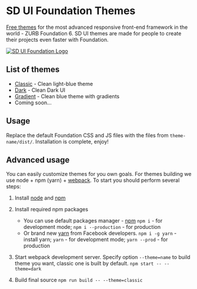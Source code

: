 # SD UI Foundation Themes

[Free themes](http://es-di.com/foundation/) for the most advanced responsive front-end framework in the world - ZURB Foundation 6. 
SD UI themes are made for people to create their projects even faster with Foundation.

[![SD UI Foundation Logo](http://es-di.com/wp-content/themes/sd-com/static/img/foundation/foundation-girl-github.png)](http://es-di.com/foundation)

## List of themes
- [Classic](http://es-di.com/sdcontent/foundation/classic/) - Clean light-blue theme 
- [Dark](http://es-di.com/sdcontent/foundation/dark/) - Clean Dark UI
- [Gradient](http://es-di.com/sdcontent/foundation/gradient/) - Clean blue theme with gradients
- Coming soon...

## Usage 
Replace the default Foundation CSS and JS files with the files from `theme-name/dist/`. Installation is complete, enjoy!

Advanced usage
--------------
You can easily customize themes for you own goals. For themes building we use node + npm (yarn) + [webpack](https://webpack.github.io/).
To start you should perform several steps:

1. Install [node](https://nodejs.org/en/download/package-manager/) and [npm](https://github.com/npm/npm)

2. Install required npm packages
    * You can use default packages manager - [npm](https://github.com/npm/npm)
     ` npm i ` - for development mode;
     ` npm i --production ` - for production
    * Or brand new [yarn](https://github.com/yarnpkg/yarn/) from Facebook developers. 
     ` npm i -g yarn ` - install yarn;
     ` yarn ` - for development mode;
     ` yarn --prod ` - for production

3. Start webpack development server. Specify option `--theme=name` to build theme you want, 
classic one is built by default. 
    ` npm start -- --theme=dark `

4. Build final source
    ` npm run build -- --theme=classic `
